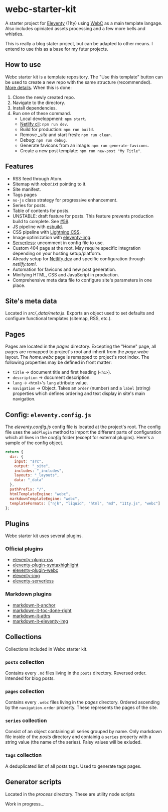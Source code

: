 # webc-starter-kit
A starter project for [Eleventy](https://www.11ty.dev/) (11ty) using [WebC](https://www.11ty.dev/docs/languages/webc/) as a main template langage. Also includes opiniated assets processing and a few more bells and whistles.

This is really a blog stater project, but can be adapted to other means. I entend to use this as a base for my futur projects.

## How to use
Webc starter kit is a template repository. The "Use this template" button can be used to create a new repo with the same structure (recommended). [More details](https://docs.github.com/en/repositories/creating-and-managing-repositories/creating-a-repository-from-a-template). When this is done:

1. Clone the newly created repo.
2. Navigate to the directory.
3. Install dependencies.
4. Run one of these command.
    * Local developpment: `npm start`.
    * [Netlify cli](https://www.netlify.com/products/cli/): `npm run dev`.
    * Build for production: `npm run build`.
    * Remove *_site* and start fresh: `npm run clean`.
    * Debug: `npm run debug`.
    * Generate favicons from an image: `npm run generate-favicons`.
    * Create a new post template: `npm run new-post "My Title"`.

## Features
* RSS feed through Atom.
* Sitemap with *robot.txt* pointing to it.
* Site manifest.
* Tags pages
* `no-js` class strategy for progressive enhancement.
* Series for posts.
* Table of contents for posts.
* UNSTABLE: draft feature for posts. This feature prevents production build to complete. See [#59](https://github.com/11ty/eleventy-plugin-webc/issues/59).
* JS pipeline with [esbuild](https://esbuild.github.io/).
* CSS pipeline with [Lightning CSS](https://lightningcss.dev/).
* Image optimization with [eleventy-img](https://www.11ty.dev/docs/plugins/image/).
* [Serverless](https://www.11ty.dev/docs/plugins/serverless/): uncomment in config file to use.
* Custom 404 page at the root. May require specific integration depending on your hosting setup/platform.
* Already setup for [Netlify dev](https://www.netlify.com/products/cli/) and specific configuration through *netlify.toml*.
* Automation for favicons and new post generation.
* Minifying HTML, CSS and JavaScript in production.
* Comprehensive meta data file to configure site's parameters in one place.

## Site's meta data
Located in *src/_data/meta.js*. Exports an object used to set defaults and configure functional templates (sitemap, RSS, etc.).

## Pages
Pages are located in the *pages* directory. Excepting the "Home" page, all pages are remapped to project's root and inherit from the *page.webc* layout. The *home.webc* page is remapped to project's root index. The following properties may be defined in front matter:
* `title` -> document title and first heading (`<h1>`).
* `description` -> document description.
* `lang` -> `<html>`'s `lang` attribute value.
* `navigation` -> Object. Takes an `order` (number) and a `label` (string) properties which defines ordering and text display in site's main navigation. 

## Config: `eleventy.config.js`
The *eleventy.config.js* config file is located at the project's root. The config file uses the `addPlugin` method to import the different parts of configuration which all lives in the *config* folder (except for external plugins). Here's a sample of the config object.
```js
return {
  dir: {
    input: "src",
    output: "_site",
    includes: "_includes",
    layouts: "_layouts",
    data: "_data"
  },
  pathPrefix: "/",
  htmlTemplateEngine: "webc",
  markdownTemplateEngine: "webc",
  templateFormats: ["njk", "liquid", "html", "md", "11ty.js", "webc"]
};
```
## Plugins
Webc starter kit uses several plugins.
### Official plugins
* [eleventy-plugin-rss](https://www.11ty.dev/docs/plugins/rss/)
* [eleventy-plugin-syntaxhighlight](https://www.11ty.dev/docs/plugins/syntaxhighlight/)
* [eleventy-plugin-webc](https://www.11ty.dev/docs/languages/webc/)
* [eleventy-img](https://www.11ty.dev/docs/plugins/image/)
* [eleventy-serverless](https://www.11ty.dev/docs/plugins/serverless/)
### Markdown plugins
* [markdown-it-anchor](https://www.npmjs.com/package/markdown-it-anchor)
* [markdown-it-toc-done-right](https://www.npmjs.com/package/markdown-it-toc-done-right)
* [markdown-it-attrs](https://www.npmjs.com/package/markdown-it-attrs)
* [markdown-it-eleventy-img](https://www.npmjs.com/package/markdown-it-eleventy-img)
## Collections
Collections included in Webc starter kit.
### `posts` collection
Contains every `.md` files living in the `posts` directory. Reversed order. Intended for blog posts.
### `pages` collection
Contains every `.webc` files living in the *pages* directory. Ordered ascending by the `navigation.order` property. These represents the pages of the site.
### `series` collection
Consist of an object containing all series grouped by name. Only markdown file inside of the *posts* directory and containig a `series` property with a string value (the name of the series). Falsy values will be exluded.
### `tags` collection
A deduplicated list of all posts tags. Used to generate tags pages.
## Generator scripts
Located in the *process* directory. These are utility node scripts

Work in progress...